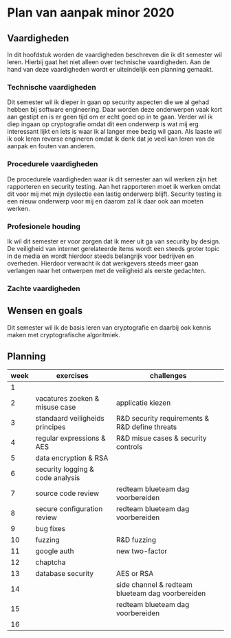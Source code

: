 # Plan van aanpak minor 2020

## Vaardigheden

In dit hoofdstuk worden de vaardigheden beschreven die ik dit semester wil leren. Hierbij gaat het niet alleen over technische vaardigheden. Aan de hand van deze vaardigheden wordt er uiteindelijk een planning gemaakt.

### Technische vaardigheden

Dit semester wil ik dieper in gaan op security aspecten die we al gehad hebben bij software engineering. Daar worden deze onderwerpen vaak kort aan gestipt en is er geen tijd om er echt goed op in te gaan. Verder wil ik diep ingaan op cryptografie omdat dit een onderwerp is wat mij erg interessant lijkt en iets is waar ik al langer mee bezig wil gaan. Als laaste wil ik ook leren reverse engineren omdat ik denk dat je veel kan leren van de aanpak en fouten van anderen.

### Procedurele vaardigheden

De procedurele vaardigheden waar ik dit semester aan wil werken zijn het rapporteren en security testing. Aan het rapporteren moet ik werken omdat dit voor mij met mijn dyslectie een lastig onderwerp blijft. Security testing is een nieuw onderwerp voor mij en daarom zal ik daar ook aan moeten werken.

### Profesionele houding

Ik wil dit semester er voor zorgen dat ik meer uit ga van security by design. De veiligheid van internet gerelateerde items wordt een steeds groter topic in de media en wordt hierdoor steeds belangrijk voor bedrijven en overheden. Hierdoor verwacht ik dat werkgevers steeds meer gaan verlangen naar het ontwerpen met de veiligheid als eerste gedachten.

### Zachte vaardigheden


## Wensen en goals

Dit semester wil ik de basis leren van cryptografie en daarbij ook kennis maken met cryptografische algoritmiek. 

## Planning

| week | exercises                        | challenges                       |
| ---- | -------------------------------- | -------------------------------- |
| 1    |                                  |                                  |
| 2    | vacatures zoeken & misuse case   | applicatie kiezen                |
| 3    | standaard veiligheids principes  | R&D security requirements & R&D define threats  |
| 4    | regular expressions & AES        | R&D misue cases & security controls             |
| 5    | data encryption & RSA            |                                  |
| 6    | security logging & code analysis |                                  |
| 7    | source code review               | redteam blueteam dag voorbereiden |
| 8    | secure configuration review      | redteam blueteam dag voorbereiden |
| 9    | bug fixes                        |                                  |
| 10   | fuzzing                          |  R&D fuzzing                                    |
| 11   | google auth                      |  new two-factor                  |
| 12   | chaptcha                         |                                  |
| 13   | database security                | AES or RSA                       |
| 14   |                                  | side channel & redteam blueteam dag voorbereiden |
| 15   |                                  | redteam blueteam dag voorbereiden |
| 16   |                                  |                                  |
